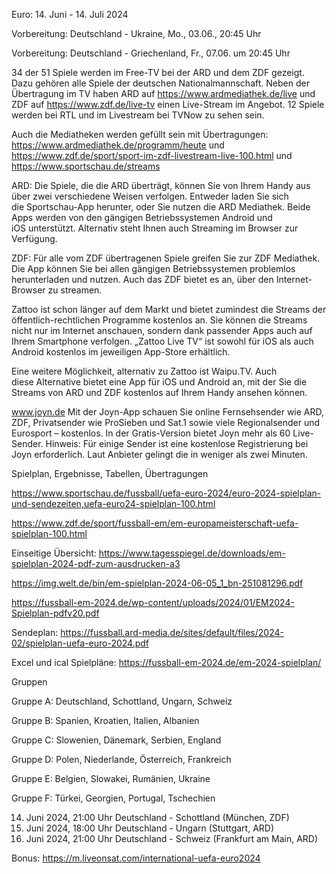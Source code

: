 Euro: 14. Juni - 14. Juli 2024

Vorbereitung: Deutschland - Ukraine, Mo., 03.06., 20:45 Uhr

Vorbereitung: Deutschland - Griechenland, Fr., 07.06. um 20:45 Uhr

34 der 51 Spiele werden im Free-TV bei der ARD und dem ZDF gezeigt. Dazu gehören alle Spiele der deutschen Nationalmannschaft. 
Neben der Übertragung im TV haben ARD auf https://www.ardmediathek.de/live und ZDF auf https://www.zdf.de/live-tv einen Live-Stream im Angebot. 
12 Spiele werden bei RTL und im Livestream bei TVNow zu sehen sein. 

Auch die Mediatheken werden gefüllt sein mit Übertragungen:
https://www.ardmediathek.de/programm/heute und https://www.zdf.de/sport/sport-im-zdf-livestream-live-100.html und https://www.sportschau.de/streams

ARD: Die Spiele, die die ARD überträgt, können Sie von Ihrem Handy aus über zwei verschiedene Weisen verfolgen. Entweder laden Sie sich die Sportschau-App herunter, oder Sie nutzen die ARD Mediathek. Beide Apps werden von den gängigen Betriebssystemen Android und iOS unterstützt. Alternativ steht Ihnen auch Streaming im Browser zur Verfügung.

ZDF: Für alle vom ZDF übertragenen Spiele greifen Sie zur ZDF Mediathek. Die App können Sie bei allen gängigen Betriebssystemen problemlos herunterladen und nutzen. Auch das ZDF bietet es an, über den Internet-Browser zu streamen.

Zattoo ist schon länger auf dem Markt und bietet zumindest die Streams der öffentlich-rechtlichen Programme kostenlos an. Sie können die Streams nicht nur im Internet anschauen, sondern dank passender Apps auch auf Ihrem Smartphone verfolgen. „Zattoo Live TV“ ist sowohl für iOS als auch Android kostenlos im jeweiligen App-Store erhältlich.

Eine weitere Möglichkeit, alternativ zu Zattoo ist Waipu.TV. Auch diese Alternative bietet eine App für iOS und Android an, mit der Sie die Streams von ARD und ZDF kostenlos auf Ihrem Handy ansehen können.

www.joyn.de
Mit der Joyn-App schauen Sie online Fernsehsender wie ARD, ZDF, Privatsender wie ProSieben und Sat.1 sowie viele Regionalsender und Eurosport – kostenlos. In der Gratis-Version bietet Joyn mehr als 60 Live-Sender. Hinweis: Für einige Sender ist eine kostenlose Registrierung bei Joyn erforderlich. Laut Anbieter gelingt die in weniger als zwei Minuten.


Spielplan, Ergebnisse, Tabellen, Übertragungen

https://www.sportschau.de/fussball/uefa-euro-2024/euro-2024-spielplan-und-sendezeiten,uefa-euro24-spielplan-100.html

https://www.zdf.de/sport/fussball-em/em-europameisterschaft-uefa-spielplan-100.html

Einseitige Übersicht: 
https://www.tagesspiegel.de/downloads/em-spielplan-2024-pdf-zum-ausdrucken-a3

https://img.welt.de/bin/em-spielplan-2024-06-05_1_bn-251081296.pdf

https://fussball-em-2024.de/wp-content/uploads/2024/01/EM2024-Spielplan-pdfv20.pdf


Sendeplan: 
https://fussball.ard-media.de/sites/default/files/2024-02/spielplan-uefa-euro-2024.pdf

Excel und ical Spielpläne: 
https://fussball-em-2024.de/em-2024-spielplan/


Gruppen

Gruppe A: Deutschland, Schottland, Ungarn, Schweiz

Gruppe B: Spanien, Kroatien, Italien, Albanien

Gruppe C: Slowenien, Dänemark, Serbien, England

Gruppe D: Polen, Niederlande, Österreich, Frankreich

Gruppe E: Belgien, Slowakei, Rumänien, Ukraine

Gruppe F: Türkei, Georgien, Portugal, Tschechien


14. Juni 2024,	21:00 Uhr	Deutschland - Schottland	(München,	ZDF)
19. Juni 2024,	18:00 Uhr	Deutschland - Ungarn	(Stuttgart,	ARD)
23. Juni 2024,	21:00 Uhr	Deutschland - Schweiz	(Frankfurt am Main,	ARD)


Bonus:
https://m.liveonsat.com/international-uefa-euro2024
